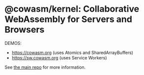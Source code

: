 # @cowasm/kernel: Collaborative WebAssembly for Servers and Browsers

DEMOS:

- https://cowasm.org  (uses Atomics and SharedArrayBuffers)
- https://sw.cowasm.org (uses Service Workers)

See [the main repo](https://github.com/sagemathinc/cowasm/blob/main/README.md) for more information. 

